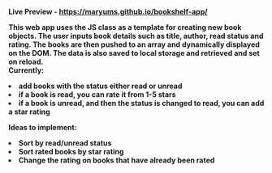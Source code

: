 <b>Live Preview<b> - <a href="https://maryums.github.io/bookshelf-app/"> https://maryums.github.io/bookshelf-app/</a>

This web app uses the JS class as a template for creating new book objects. The user inputs book details such as title, author, read status and rating. The books are then pushed to an array and dynamically displayed on the DOM. The data is also saved to local storage and retrieved and set on reload.  
Currently: <br>
<li> add books with the status either read or unread </li>
<li>if a book is read, you can rate it from 1-5 stars </li>
<li>if a book is unread, and then the status is changed to read, you can add a star rating </li>

Ideas to implement: <br>
<li>Sort by read/unread status </li>
<li>Sort rated books by star rating </li>
<li>Change the rating on books that have already been rated </li>

